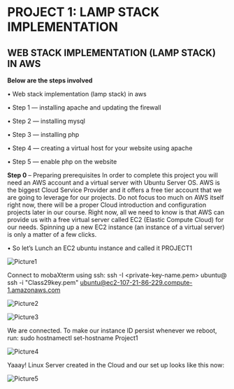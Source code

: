 # PROJECT 1: LAMP STACK IMPLEMENTATION
## WEB STACK IMPLEMENTATION (LAMP STACK) IN AWS

**Below are the steps involved**

•	Web stack implementation (lamp stack) in aws

•	Step 1 — installing apache and updating the firewall

•	Step 2 — installing mysql

•	Step 3 — installing php

•	Step 4 — creating a virtual host for your website using apache

•	Step 5 — enable php on the website

**Step 0** – Preparing prerequisites
In order to complete this project you will need an AWS account and a virtual server with Ubuntu Server OS.
AWS is the biggest Cloud Service Provider and it offers a free tier account that we are going to leverage for our projects.
Do not focus too much on AWS itself right now, there will be a proper Cloud introduction and configuration projects later in our course.
Right now, all we need to know is that AWS can provide us with a free virtual server called EC2 (Elastic Compute Cloud) for our needs.
Spinning up a new EC2 instance (an instance of a virtual server) is only a matter of a few clicks.

•	So let’s Lunch an EC2 ubuntu instance and called it PROJECT1

![Picture1](https://user-images.githubusercontent.com/130314772/231003882-d6be59b6-ab81-4904-9439-3c996b25bd78.png)

Connect to mobaXterm using ssh: ssh -I <private-key-name.pem> ubuntu@<public-IP-Address>
ssh -i "Class29key.pem" ubuntu@ec2-107-21-86-229.compute-1.amazonaws.com


![Picture2](https://user-images.githubusercontent.com/130314772/231004048-f674cdbb-1929-42d4-8123-cc9366c366fb.png)
  
![Picture3](https://user-images.githubusercontent.com/130314772/231004191-0f7f5d8f-1097-4f53-85db-c87c9fb8cb42.png)
  
We are connected. To make our instance ID persist whenever we reboot, run: sudo hostnamectl set-hostname Project1
  
![Picture4](https://user-images.githubusercontent.com/130314772/231004515-2f8cf2a2-a7b5-4d80-add4-68e09c71f1b9.png)
  
Yaaay! Linux Server created in the Cloud and our set up looks like this now:

![Picture5](https://user-images.githubusercontent.com/130314772/231004786-67a00fb7-3701-4189-bf24-05d75b20a03c.png)
